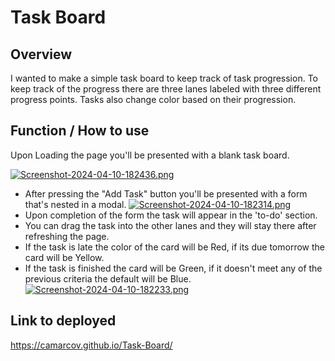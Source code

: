 # Task Board


## Overview
I wanted to make a simple task board to keep track of task progression. 
To keep track of the progress there are three lanes labeled with three different progress points.
Tasks also change color based on their progression.

## Function / How to use
Upon Loading the page you'll be presented with a blank task board.

[![Screenshot-2024-04-10-182436.png](https://i.postimg.cc/cJc50BSR/Screenshot-2024-04-10-182436.png)](https://postimg.cc/B8XCCDtb)
* After pressing the "Add Task" button you'll be presented with a form that's nested in a modal.
  [![Screenshot-2024-04-10-182314.png](https://i.postimg.cc/BQYSQ2qG/Screenshot-2024-04-10-182314.png)](https://postimg.cc/gnhFgXXM)
* Upon completion of the form the task will appear in the 'to-do' section.
* You can drag the task into the other lanes and they will stay there after refreshing the page.
* If the task is late the color of the card will be Red, if its due tomorrow the card will be Yellow.
* If the task is finished the card will be Green, if it doesn't meet any of the previous criteria the default will be Blue.
  [![Screenshot-2024-04-10-182233.png](https://i.postimg.cc/BQg8584h/Screenshot-2024-04-10-182233.png)](https://postimg.cc/2V18rSqv)

## Link to deployed
https://camarcov.github.io/Task-Board/
